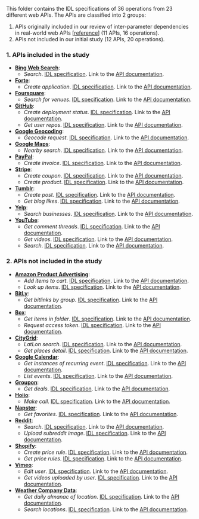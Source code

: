 This folder contains the IDL specifications of 36 operations from 23 different web APIs. The APIs are classified into 2 groups:
1. APIs originally included in our review of inter-parameter dependencies in real-world web APIs [[reference](https://personal.us.es/amarlop/wp-content/uploads/2019/10/A-Catalogue-of-Inter-Parameter-Dependencies-in-RESTful-Web-APIs.pdf)] (11 APIs, 16 operations).
2. APIs not included in our initial study (12 APIs, 20 operations).

### 1. APIs included in the study
- [**Bing Web Search**](https://docs.microsoft.com/en-us/rest/api/cognitiveservices-bingsearch/bing-web-api-v7-reference):
  - *Search*. [IDL specification](https://github.com/isa-group/IDL/blob/master/es.us.isa.interparamdep/resources/expressiveness_evaluation/api-Bing__operation-search.idl). Link to the [API documentation](https://docs.microsoft.com/en-us/rest/api/cognitiveservices-bingsearch/bing-web-api-v7-reference).
- [**Forte**](https://restdocs.forte.net/?version=latest):
  - *Create application*. [IDL specification](https://github.com/isa-group/IDL/blob/master/es.us.isa.interparamdep/resources/expressiveness_evaluation/api-Forte__operation-createApplication.idl). Link to the [API documentation](https://restdocs.forte.net/?version=latest#9de86ab2-15c1-4531-9657-51bfa797436b).
- [**Foursquare**](https://developer.foursquare.com/places):
  - *Search for venues*. [IDL specification](https://github.com/isa-group/IDL/blob/master/es.us.isa.interparamdep/resources/expressiveness_evaluation/api-Foursquare__operation-searchVenues.idl). Link to the [API documentation](https://developer.foursquare.com/docs/api/venues/search).
- [**GitHub**](https://developer.github.com/v3/):
  - *Create deployment status*. [IDL specification](https://github.com/isa-group/IDL/blob/master/es.us.isa.interparamdep/resources/expressiveness_evaluation/api-Github__operation-createDeploymentStatus.idl). Link to the [API documentation](https://developer.github.com/v3/repos/deployments/#create-a-deployment-status).
  - *Get user repos*. [IDL specification](https://github.com/isa-group/IDL/blob/master/es.us.isa.interparamdep/resources/expressiveness_evaluation/api-Github__operation-getUserRepos.idl). Link to the [API documentation](https://docs.github.com/en/rest/reference/repos#list-repositories-for-the-authenticated-user).
- [**Google Geocoding**](https://developers.google.com/maps/documentation/geocoding/start):
  - *Geocode request*. [IDL specification](https://github.com/isa-group/IDL/blob/master/es.us.isa.interparamdep/resources/expressiveness_evaluation/api-GoogleGeocoding__operation-geocode.idl). Link to the [API documentation](https://developers.google.com/maps/documentation/geocoding/start).
- [**Google Maps**](https://developers.google.com/places/web-service/intro):
  - *Nearby search*. [IDL specification](https://github.com/isa-group/IDL/blob/master/es.us.isa.interparamdep/resources/expressiveness_evaluation/api-GoogleMaps__operation-nearbySearch.idl). Link to the [API documentation](https://developers.google.com/places/web-service/search#PlaceSearchRequests).
- [**PayPal**](https://developer.paypal.com/docs/api/invoicing/v1/):
  - *Create invoice*. [IDL specification](https://github.com/isa-group/IDL/blob/master/es.us.isa.interparamdep/resources/expressiveness_evaluation/api-Paypal__operation-createInvoice.idl). Link to the [API documentation](https://developer.paypal.com/docs/api/invoicing/v1/#invoices_create).
- [**Stripe**](https://stripe.com/docs/api):
  - *Create coupon*. [IDL specification](https://github.com/isa-group/IDL/blob/master/es.us.isa.interparamdep/resources/expressiveness_evaluation/api-Stripe__operation-createCoupon.idl). Link to the [API documentation](https://stripe.com/docs/api/coupons/create).
  - *Create product*. [IDL specification](https://github.com/isa-group/IDL/blob/master/es.us.isa.interparamdep/resources/expressiveness_evaluation/api-Stripe__operation-createProduct.idl). Link to the [API documentation](https://stripe.com/docs/api/products/create).
- [**Tumblr**](https://www.tumblr.com/docs/en/api/v2):
  - *Create post*. [IDL specification](https://github.com/isa-group/IDL/blob/master/es.us.isa.interparamdep/resources/expressiveness_evaluation/api-Tumblr__operation-createPost.idl). Link to the [API documentation](https://www.tumblr.com/docs/en/api/v2#post--create-a-new-blog-post-legacy).
  - *Get blog likes*. [IDL specification](https://github.com/isa-group/IDL/blob/master/es.us.isa.interparamdep/resources/expressiveness_evaluation/api-Tumblr__operation-getBlogLikes.idl). Link to the [API documentation](https://www.tumblr.com/docs/en/api/v2#likes--retrieve-blogs-likes).
- [**Yelp**](https://www.yelp.com/developers/documentation/v3):
  - *Search businesses*. [IDL specification](https://github.com/isa-group/IDL/blob/master/es.us.isa.interparamdep/resources/expressiveness_evaluation/api-Yelp__operation-searchBusinesses.idl). Link to the [API documentation](https://www.yelp.com/developers/documentation/v3/business_search).
- [**YouTube**](https://developers.google.com/youtube/v3/getting-started?hl=es):
  - *Get comment threads*. [IDL specification](https://github.com/isa-group/IDL/blob/master/es.us.isa.interparamdep/resources/expressiveness_evaluation/api-Youtube__operation-getCommentThreads.idl). Link to the [API documentation](https://developers.google.com/youtube/v3/docs/commentThreads/list).
  - *Get videos*. [IDL specification](https://github.com/isa-group/IDL/blob/master/es.us.isa.interparamdep/resources/expressiveness_evaluation/api-Youtube__operation-getVideos.idl). Link to the [API documentation](https://developers.google.com/youtube/v3/docs/videos/list).
  - *Search*. [IDL specification](https://github.com/isa-group/IDL/blob/master/es.us.isa.interparamdep/resources/expressiveness_evaluation/api-Youtube__operation-search.idl). Link to the [API documentation](https://developers.google.com/youtube/v3/docs/search/list).

### 2. APIs not included in the study
- [**Amazon Product Advertising**](https://docs.aws.amazon.com/AWSECommerceService/latest/DG/Welcome.html):
  - *Add items to cart*. [IDL specification](https://github.com/isa-group/IDL/blob/master/es.us.isa.interparamdep/resources/expressiveness_evaluation/api-AmazonProductAdvertising__operation-cartAdd.idl). Link to the [API documentation](https://docs.aws.amazon.com/AWSECommerceService/latest/DG/CartAdd.html).
  - *Look up items*. [IDL specification](https://github.com/isa-group/IDL/blob/master/es.us.isa.interparamdep/resources/expressiveness_evaluation/api-AmazonProductAdvertising__operation-itemLookup.idl). Link to the [API documentation](https://docs.aws.amazon.com/AWSECommerceService/latest/DG/ItemLookup.html).
- [**BitLy**](https://dev.bitly.com/v4_documentation.html):
  - *Get bitlinks by group*. [IDL specification](https://github.com/isa-group/IDL/blob/master/es.us.isa.interparamdep/resources/expressiveness_evaluation/api-BitLy__operation-getBitlinksByGroup.idl). Link to the [API documentation](https://dev.bitly.com/v4/#operation/getBitlinksByGroup).
- [**Box**](https://developer.box.com/en/reference/):
  - *Get items in folder*. [IDL specification](https://github.com/isa-group/IDL/blob/master/es.us.isa.interparamdep/resources/expressiveness_evaluation/api-Box__operation-getItemsInFolder.idl). Link to the [API documentation](https://developer.box.com/en/reference/get-folders-id-items/).
  - *Request access token*. [IDL specification](https://github.com/isa-group/IDL/blob/master/es.us.isa.interparamdep/resources/expressiveness_evaluation/api-Box__operation-requestAccessToken.idl). Link to the [API documentation](https://developer.box.com/en/reference/post-oauth2-token/).
- [**CityGrid**](https://citygridmedia.atlassian.net/wiki/spaces/citygridv2/pages/4980755/Places+API):
  - *LatLon search*. [IDL specification](https://github.com/isa-group/IDL/blob/master/es.us.isa.interparamdep/resources/expressiveness_evaluation/api-CityGrid__operation-latLonSearch.idl). Link to the [API documentation](https://citygridmedia.atlassian.net/wiki/spaces/citygridv2/pages/4980755/Places+API#PlacesAPI-SearchUsingLatitudeandLongitude).
  - *Get places detail*. [IDL specification](https://github.com/isa-group/IDL/blob/master/es.us.isa.interparamdep/resources/expressiveness_evaluation/api-CityGrid__operation-placesDetail.idl). Link to the [API documentation](https://citygridmedia.atlassian.net/wiki/spaces/citygridv2/pages/4980755/Places+API#PlacesAPI-PlacesDetail).
- [**Google Calendar**](https://developers.google.com/calendar/v3/reference):
  - *Get instances of recurring event*. [IDL specification](https://github.com/isa-group/IDL/blob/master/es.us.isa.interparamdep/resources/expressiveness_evaluation/api-GoogleCalendar__operation-getInstancesOfEvent.idl). Link to the [API documentation](https://developers.google.com/calendar/v3/reference/events/instances).
  - *List events*. [IDL specification](https://github.com/isa-group/IDL/blob/master/es.us.isa.interparamdep/resources/expressiveness_evaluation/api-GoogleCalendar__operation-listEvents.idl). Link to the [API documentation](https://developers.google.com/calendar/v3/reference/events/list).
- [**Groupon**](http://partner-api.groupon.com/help/api-introduction):
  - *Get deals*. [IDL specification](https://github.com/isa-group/IDL/blob/master/es.us.isa.interparamdep/resources/expressiveness_evaluation/api-Groupon__operation-getDeals.idl). Link to the [API documentation](http://partner-api.groupon.com/help/deal-api).
- [**Hoiio**](https://openapi.hoiio.com/):
  - *Make call*. [IDL specification](https://github.com/isa-group/IDL/blob/master/es.us.isa.interparamdep/resources/expressiveness_evaluation/api-Hoiio__operation-makeCall.idl). Link to the [API documentation](https://openapi.hoiio.com/voice-api/make-call/index.html).
- [**Napster**](https://developer.napster.com/api/v2.2):
  - *Get favorites*. [IDL specification](https://github.com/isa-group/IDL/blob/master/es.us.isa.interparamdep/resources/expressiveness_evaluation/api-Napster__operation-getFavorites.idl). Link to the [API documentation](https://developer.napster.com/api/v2.2#member-favorites).
- [**Reddit**](https://www.reddit.com/dev/api):
  - *Search*. [IDL specification](https://github.com/isa-group/IDL/blob/master/es.us.isa.interparamdep/resources/expressiveness_evaluation/api-Reddit__operation-search.idl). Link to the [API documentation](https://www.reddit.com/dev/api#GET_search).
  - *Upload subreddit image*. [IDL specification](https://github.com/isa-group/IDL/blob/master/es.us.isa.interparamdep/resources/expressiveness_evaluation/api-Reddit__operation-uploadSrImg.idl). Link to the [API documentation](https://www.reddit.com/dev/api#POST_api_upload_sr_img).
- [**Shopify**](https://help.shopify.com/en/api/reference):
  - *Create price rule*. [IDL specification](https://github.com/isa-group/IDL/blob/master/es.us.isa.interparamdep/resources/expressiveness_evaluation/api-Shopify__operation-createPriceRule.idl). Link to the [API documentation](https://help.shopify.com/en/api/reference/discounts/pricerule#create-2020-01).
  - *Get price rules*. [IDL specification](https://github.com/isa-group/IDL/blob/master/es.us.isa.interparamdep/resources/expressiveness_evaluation/api-Shopify__operation-getPriceRules.idl). Link to the [API documentation](https://help.shopify.com/en/api/reference/discounts/pricerule#index-2020-01).
- [**Vimeo**](https://developer.vimeo.com/api/reference):
  - *Edit user*. [IDL specification](https://github.com/isa-group/IDL/blob/master/es.us.isa.interparamdep/resources/expressiveness_evaluation/api-Vimeo__operation-editUser.idl). Link to the [API documentation](https://developer.vimeo.com/api/reference/users#edit_user).
  - *Get videos uploaded by user*. [IDL specification](https://github.com/isa-group/IDL/blob/master/es.us.isa.interparamdep/resources/expressiveness_evaluation/api-Vimeo__operation-getVideosUploadedByUser.idl). Link to the [API documentation](https://developer.vimeo.com/api/reference/videos#get_videos).
- [**Weather Company Data**](https://twcservice.mybluemix.net/rest-api/?_ga=2.216780950.1077140740.1578932427-1138945265.1575532646&cm_mc_uid=01540670708715755326464&cm_mc_sid_50200000=50819341578932426703):
  - *Get daily almanac of location*. [IDL specification](https://github.com/isa-group/IDL/blob/master/es.us.isa.interparamdep/resources/expressiveness_evaluation/api-WeatherCompany__operation-almanacServicesLocationDaily.idl). Link to the [API documentation](https://twcservice.mybluemix.net/rest-api/?_ga=2.216780950.1077140740.1578932427-1138945265.1575532646&cm_mc_uid=01540670708715755326464&cm_mc_sid_50200000=50819341578932426703#!/Almanac_Services/v1pcdailyalmanac).
  - *Search locations*. [IDL specification](https://github.com/isa-group/IDL/blob/master/es.us.isa.interparamdep/resources/expressiveness_evaluation/api-WeatherCompany__operation-locationServices.idl). Link to the [API documentation](https://twcservice.mybluemix.net/rest-api/?_ga=2.216780950.1077140740.1578932427-1138945265.1575532646&cm_mc_uid=01540670708715755326464&cm_mc_sid_50200000=50819341578932426703#!/Location_Services/v3locSearch).
